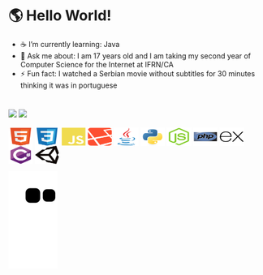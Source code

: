 # 🌎 Hello World!

- ☕ I’m currently learning: Java
- 💬 Ask me about: I am 17 years old and I am taking my second year of Computer Science for the Internet at IFRN/CA
- ⚡ Fun fact: I watched a Serbian movie without subtitles for 30 minutes thinking it was in portuguese

#

<div>
  <a href="https://github.com/mosiah-adam"></a>
  <img height="180em" src="https://github-readme-stats.vercel.app/api?username=mosiah-adam&show_icons=true&theme=jolly&include_all_commits=true&count_private=true"/>
  <img height="180em" src="https://github-readme-stats.vercel.app/api/top-langs/?username=mosiah-adam&layout=compact&langs_count=16&theme=jolly"/>
</div>
<div style="display: inline_block"><br>
  <img title="HTML5" align="center" alt="HTML" height="36" width="48" src="https://raw.githubusercontent.com/devicons/devicon/master/icons/html5/html5-original.svg">
  <img title="CSS3" align="center" alt="CSS" height="36" width="48" src="https://raw.githubusercontent.com/devicons/devicon/master/icons/css3/css3-original.svg">
  <img title="JavaScript" align="center" alt="JavaScript" height="36" width="48" src="https://raw.githubusercontent.com/devicons/devicon/master/icons/javascript/javascript-plain.svg">
  <img title="Laravel" align="center" alt="Laravel" height="36" width="48" src="https://raw.githubusercontent.com/devicons/devicon/master/icons/laravel/laravel-plain.svg">
  <img title="Java" align="center" alt="Java" height="36" width="48" src="https://raw.githubusercontent.com/devicons/devicon/master/icons/java/java-original.svg">
  <img title="Python" align="center" alt="Python" height="36" width="48" src="https://raw.githubusercontent.com/devicons/devicon/master/icons/python/python-original.svg">
  <img title="Node" align="center" alt="Node" height="36" width="48" src="https://raw.githubusercontent.com/devicons/devicon/master/icons/nodejs/nodejs-original.svg">
  <img title="PHP" align="center" alt="PHP" height="36" width="48" src="https://raw.githubusercontent.com/devicons/devicon/master/icons/php/php-original.svg">
  <img title="Express" align="center" alt="Express" height="36" width="48" src="https://raw.githubusercontent.com/devicons/devicon/master/icons/express/express-original.svg">
  <img title="Csharp" align="center" alt="Csharp" height="36" width="48" src="https://raw.githubusercontent.com/devicons/devicon/master/icons/csharp/csharp-original.svg">
  <img title="Unity" align="center" alt="Unity" height="36" width="48" src="https://raw.githubusercontent.com/devicons/devicon/master/icons/unity/unity-original.svg">
</div>
</div>
 
  ![Snake animation](https://github.com/mosiah-adam/mosiah-adam/blob/output/github-contribution-grid-snake.svg)
 
</div>
